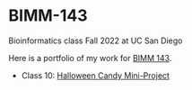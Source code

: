 # BIMM-143
Bioinformatics class Fall 2022 at UC San Diego

Here is a portfolio of my work for [BIMM 143](https://bioboot.github.io/bimm143_F22/). 

- Class 10: [Halloween Candy Mini-Project](https://github.com/att003/BIMM-143/tree/main/class10)

